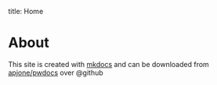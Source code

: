 title: Home

# About

This site is created with [mkdocs](https://www.mkdocs.org/) and can be downloaded from [apjone/pwdocs](https://github.com/apjone/pwndocs) over @github

